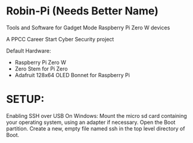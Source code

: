 # Robin-Pi (Needs Better Name)
Tools and Software for Gadget Mode Raspberry Pi Zero W devices

A PPCC Career Start Cyber Security project

Default Hardware:
  * Raspberry Pi Zero W
  * Zero Stem for Pi Zero
  * Adafruit 128x64 OLED Bonnet for Raspberry Pi
  
# SETUP:

Enabling SSH over USB
  On Windows: 
    Mount the micro sd card containing your operating system, using an adapter if necessary.
    Open the Boot partition.
    Create a new, empty file named ssh in the top level directory of Boot.
    
